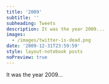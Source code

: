 ```yaml
---
title: '2009'
subtitle: ''
subheading: Tweets
description: It was the year 2009...
images:
  - /images/twitter-is-dead.png
date: '2009-12-31T23:59:59'
style: layout-notebook posts
noPreview: true
---
```

It was the year 2009...
